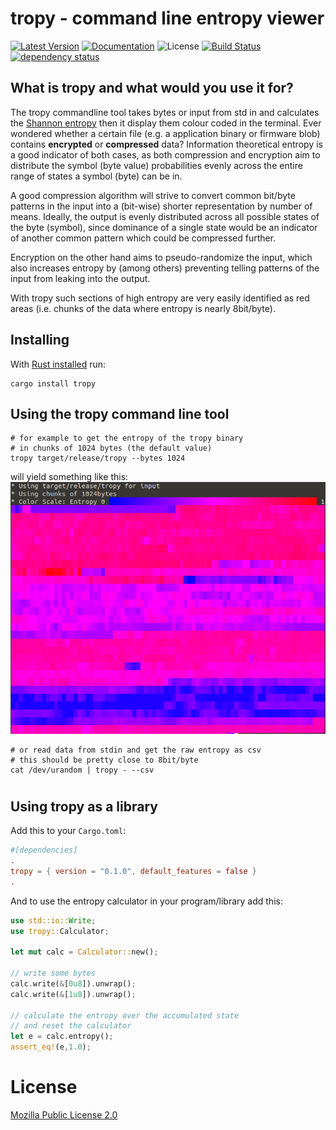 # tropy - command line entropy viewer
[![Latest Version](https://img.shields.io/crates/v/tropy.svg)](https://crates.io/crates/tropy)
[![Documentation](https://docs.rs/tropy/badge.svg)](https://docs.rs/crate/tropy)
![License](https://img.shields.io/crates/l/tropy.svg)
[![Build Status](https://travis-ci.org/razorheadfx/tropy.svg?branch=master)](https://travis-ci.org/razorheadfx/tropy)
[![dependency status](https://deps.rs/repo/github/razorheadfx/tropy/status.svg)](https://deps.rs/repo/github/razorheadfx/tropy)

## What is tropy and what would you use it for?
The tropy commandline tool takes bytes or input from std in and calculates the [Shannon entropy](https://en.wikipedia.org/wiki/Entropy_(information_theory)) then it display them colour coded in the terminal.
Ever wondered whether a certain file (e.g. a application binary or firmware blob) contains __encrypted__ or __compressed__ data?
Information theoretical entropy is a good indicator of both cases, as both compression and encryption aim to distribute the symbol (byte value) probabilities evenly across the entire range of states a symbol (byte) can be in.

A good compression algorithm will strive to convert common bit/byte patterns in the input into a (bit-wise) shorter representation by number of means.
Ideally, the output is evenly distributed across all possible states of the byte (symbol), since dominance of a single state would be an indicator of another common pattern which could be compressed further.

Encryption on the other hand aims to pseudo-randomize the input, which also increases entropy by (among others) preventing telling patterns of the input from leaking into the output.

With tropy such sections of high entropy are very easily identified as red areas (i.e. chunks of the data where entropy is nearly 8bit/byte).

## Installing
With [Rust installed](https://rustup.rs) run:
```shell
cargo install tropy
``` 

## Using the tropy command line tool
```shell
# for example to get the entropy of the tropy binary
# in chunks of 1024 bytes (the default value)
tropy target/release/tropy --bytes 1024
```
will yield something like this:
![example.png](example.png)

```shell
# or read data from stdin and get the raw entropy as csv
# this should be pretty close to 8bit/byte
cat /dev/urandom | tropy - --csv
```
#

## Using tropy as a library
Add this to your ```Cargo.toml```:
```toml
#[dependencies]
.
tropy = { version = "0.1.0", default_features = false }
.

```
And to use the entropy calculator in your program/library add this:
```rust
use std::io::Write;
use tropy::Calculator;

let mut calc = Calculator::new();

// write some bytes
calc.write(&[0u8]).unwrap();
calc.write(&[1u8]).unwrap();

// calculate the entropy over the accumulated state
// and reset the calculator
let e = calc.entropy();
assert_eq!(e,1.0);

```

# License
[Mozilla Public License 2.0](https://www.mozilla.org/en-US/MPL/2.0)
